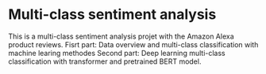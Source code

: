 # Multi-class sentiment analysis
This is a multi-class sentiment analysis projet with the Amazon Alexa product reviews.
Fisrt part: Data overview and multi-class classification with machine learing methodes
Second part: Deep learning multi-class classification with transformer and pretrained BERT model.
